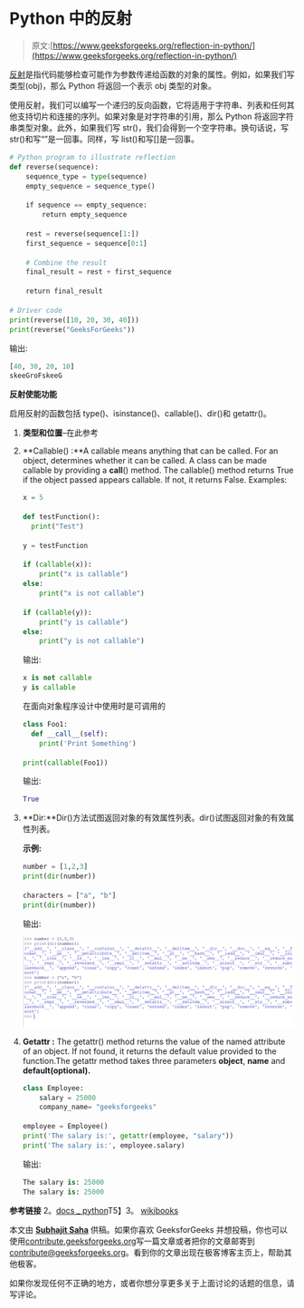 # Python 中的反射

> 原文:[https://www.geeksforgeeks.org/reflection-in-python/](https://www.geeksforgeeks.org/reflection-in-python/)

[反射](https://www.geeksforgeeks.org/reflection-in-java/)是指代码能够检查可能作为参数传递给函数的对象的属性。例如，如果我们写类型(obj)，那么 Python 将返回一个表示 obj 类型的对象。

使用反射，我们可以编写一个递归的反向函数，它将适用于字符串、列表和任何其他支持切片和连接的序列。如果对象是对字符串的引用，那么 Python 将返回字符串类型对象。此外，如果我们写 str()，我们会得到一个空字符串。换句话说，写 str()和写“”是一回事。同样，写 list()和写[]是一回事。

```py
# Python program to illustrate reflection 
def reverse(sequence): 
    sequence_type = type(sequence) 
    empty_sequence = sequence_type() 

    if sequence == empty_sequence: 
        return empty_sequence 

    rest = reverse(sequence[1:]) 
    first_sequence = sequence[0:1] 

    # Combine the result 
    final_result = rest + first_sequence

    return final_result 

# Driver code 
print(reverse([10, 20, 30, 40])) 
print(reverse("GeeksForGeeks")) 
```

输出:

```py
[40, 30, 20, 10]
skeeGroFskeeG

```

**反射使能功能**

启用反射的函数包括 type()、isinstance()、callable()、dir()和 getattr()。

1.  **类型和位置**–在此参考
2.  **Callable() :**A callable means anything that can be called. For an object, determines whether it can be called. A class can be made callable by providing a __call__() method. The callable() method returns True if the object passed appears callable. If not, it returns False.
    Examples:

    ```py
    x = 5

    def testFunction():
      print("Test")

    y = testFunction

    if (callable(x)):
        print("x is callable")
    else:
        print("x is not callable")

    if (callable(y)):
        print("y is callable")
    else:
        print("y is not callable")

    ```

    输出:

    ```py
    x is not callable
    y is callable
    ```

    在面向对象程序设计中使用时是可调用的

    ```py
    class Foo1:
      def __call__(self):
        print('Print Something')

    print(callable(Foo1))

    ```

    输出:

    ```py
    True
    ```

3.  **Dir:**Dir()方法试图返回对象的有效属性列表。dir()试图返回对象的有效属性列表。

    **示例:**

    ```py
    number = [1,2,3]
    print(dir(number))

    characters = ["a", "b"]
    print(dir(number))
    ```

    输出:

    ![](img/6841ae2dc150e9ee88866d2ef2b864db.png)

4.  **Getattr :** The getattr() method returns the value of the named attribute of an object. If not found, it returns the default value provided to the function.The getattr method takes three parameters **object**, **name** and **default(optional).**

    ```py
    class Employee:
        salary = 25000
        company_name= "geeksforgeeks"

    employee = Employee()
    print('The salary is:', getattr(employee, "salary"))
    print('The salary is:', employee.salary)
    ```

    输出:

    ```py
    The salary is: 25000
    The salary is: 25000
    ```

**参考链接**
2。[docs _ python](https://docs.python.org/3.6/c-api/reflection.html)T5】3。 [wikibooks](https://en.wikibooks.org/wiki/Python_Programming/Reflection)

本文由 **[Subhajit Saha](https://www.linkedin.com/in/subhajit-saha-06aa29131/)** 供稿。如果你喜欢 GeeksforGeeks 并想投稿，你也可以使用[contribute.geeksforgeeks.org](http://www.contribute.geeksforgeeks.org)写一篇文章或者把你的文章邮寄到 contribute@geeksforgeeks.org。看到你的文章出现在极客博客主页上，帮助其他极客。

如果你发现任何不正确的地方，或者你想分享更多关于上面讨论的话题的信息，请写评论。
